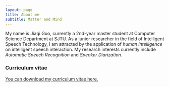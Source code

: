 ```yaml
---
layout: page
title: About me
subtitle: Matter and Mind
---
```


My name is Jiaqi Guo, currently a 2nd-year master student at Computer Science Department at SJTU.
As a junior researcher in the field of Intelligent Speech Technology, I am attracted by the application of _human intelligence_ on intelligent speech interaction.
My research interests currently include _Automatic Speech Recognition_ and _Speaker Diarization_.

### Curriculum vitae
[You can download my curriculum vitae here.](https://github.com/jackyguo624/jackyguo624.github.io)
